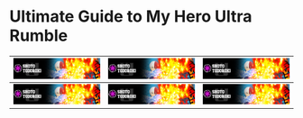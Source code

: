 # Ultimate Guide to My Hero Ultra Rumble

| <img src="/images/401.jpg" width="300" /> | <img src="/images/401.jpg" width="300" /> | <img src="/images/401.jpg" width="300" /> |
|-------------------------------------------|-------------------------------------------|-------------------------------------------|
| <img src="/images/401.jpg" width="300" /> | <img src="/images/401.jpg" width="300" /> | <img src="/images/401.jpg" width="300" /> |
